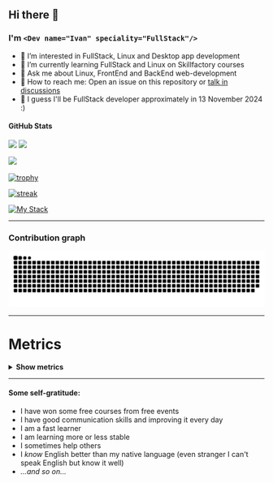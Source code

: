 ## Hi there 👋
### I'm `<Dev name="Ivan" speciality="FullStack"/>`

- 📜 I’m interested in FullStack, Linux and Desktop app development
- 🌱 I’m currently learning FullStack and Linux on Skillfactory courses
- 💬 Ask me about Linux, FrontEnd and BackEnd web-development
- 📧 How to reach me: Open an issue on this repository or [talk in discussions](https://github.com/ivan-developer-01/ivan-developer-01/discussions/1)
- 📅 I guess I'll be FullStack developer approximately in 13 November 2024 :)

#### GitHub Stats
![](https://komarev.com/ghpvc/?username=ivan-developer-01&style=for-the-badge&color=50adff) ![](https://img.shields.io/github/followers/ivan-developer-01?logo=github&style=for-the-badge)

![](https://github-readme-stats.vercel.app/api?username=ivan-developer-01)


[![trophy](https://github-profile-trophy.vercel.app/?username=ivan-developer-01&theme=dark)](https://github.com/ryo-ma/github-profile-trophy/)

[![streak](https://github-readme-streak-stats.herokuapp.com/?user=ivan-developer-01&theme=dark)](https://github.com/DenverCoder1/github-readme-streak-stats)

[![My Stack](https://skillicons.dev/icons?i=js,html,css,php,linux,bash,py,replit,vscode,git,github,jquery&perline=4)](https://skillicons.dev "My Stack")

---

### Contribution graph

<picture>
    <source srcset="https://raw.githubusercontent.com/ivan-developer-01/ivan-developer-01/output/github-contribution-grid-snake-dark.svg" media="(prefers-color-scheme: dark)">
    <img src="https://raw.githubusercontent.com/ivan-developer-01/ivan-developer-01/output/github-contribution-grid-snake.svg">
</picture>

---

<h1>Metrics</h1>

<details>
  <summary>
    <b>Show metrics</b>
  </summary>

  <img src="github-metrics.svg" alt="metrics">
</details>

---

#### Some self-gratitude:

- I have won some free courses from free events
- I have good communication skills and improving it every day
- I am a fast learner
- I am learning more or less stable
- I sometimes help others
- I *know* English better than my native language (even stranger I can't speak English but know it well)
- *...and so on...*

<!-- I'm active!
